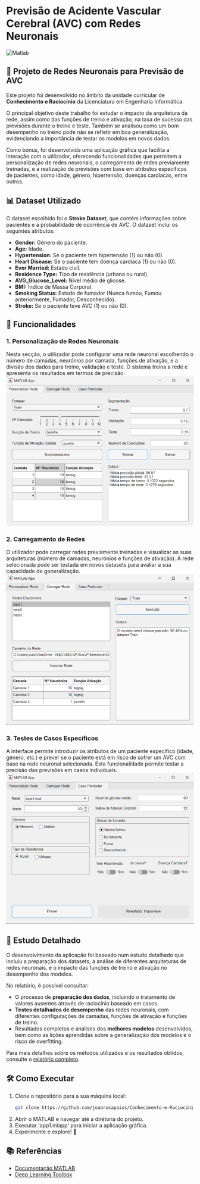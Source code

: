 # Previsão de Acidente Vascular Cerebral (AVC) com Redes Neuronais

![Matlab](https://img.shields.io/badge/MATLAB-Deep_Learning-yellow)

## 🧠 Projeto de Redes Neuronais para Previsão de AVC

Este projeto foi desenvolvido no âmbito da unidade curricular de **Conhecimento e Raciocínio** da Licenciatura em Engenharia Informática. 

O principal objetivo deste trabalho foi estudar o impacto da arquitetura da rede, assim como das funções de treino e ativação, na taxa de sucesso das previsões durante o treino e teste. Também se analisou como um bom desempenho no treino pode não se refletir em boa generalização, evidenciando a importância de testar os modelos em novos dados.

Como bónus, foi desenvolvida uma aplicação gráfica que facilita a interação com o utilizador, oferecendo funcionalidades que permitem a personalização de redes neuronais, o carregamento de redes previamente treinadas, e a realização de previsões com base em atributos específicos de pacientes, como idade, género, hipertensão, doenças cardíacas, entre outros.

## 📊 Dataset Utilizado

O dataset escolhido foi o **Stroke Dataset**, que contém informações sobre pacientes e a probabilidade de ocorrência de AVC. O dataset inclui os seguintes atributos:
- **Gender:** Género do paciente.
- **Age:** Idade.
- **Hypertension:** Se o paciente tem hipertensão (1) ou não (0).
- **Heart Disease:** Se o paciente tem doença cardíaca (1) ou não (0).
- **Ever Married:** Estado civil.
- **Residence Type:** Tipo de residência (urbana ou rural).
- **AVG_Glucose_Level:** Nível médio de glicose.
- **BMI:** Índice de Massa Corporal.
- **Smoking Status:** Estado de fumador (Nunca fumou, Fumou anteriormente, Fumador, Desconhecido).
- **Stroke:** Se o paciente teve AVC (1) ou não (0).

## 🚀 Funcionalidades

### 1. **Personalização de Redes Neuronais**
Nesta secção, o utilizador pode configurar uma rede neuronal escolhendo o número de camadas, neurónios por camada, funções de ativação, e a divisão dos dados para treino, validação e teste. O sistema treina a rede e apresenta os resultados em termos de precisão.
![Personalização de Redes](imagens/personalizacao_rede.png)

### 2. **Carregamento de Redes**
O utilizador pode carregar redes previamente treinadas e visualizar as suas arquiteturas (número de camadas, neurónios e funções de ativação). A rede selecionada pode ser testada em novos datasets para avaliar a sua capacidade de generalização.
![Carregar Redes](imagens/carregar_rede.png)

### 3. **Testes de Casos Específicos**
A interface permite introduzir os atributos de um paciente específico (idade, género, etc.) e prever se o paciente está em risco de sofrer um AVC com base na rede neuronal selecionada. Esta funcionalidade permite testar a precisão das previsões em casos individuais.
![Previsão de Casos](imagens/previsao_casos.png)

<!--
## ⚙️ Processo de Desenvolvimento

### Preparação do Dataset
Os dados foram inicialmente preparados convertendo atributos categóricos em valores numéricos (e.g., género, estado civil, estado de fumador) e preenchendo valores em falta utilizando uma abordagem baseada em similaridade com outros casos do dataset. A rede foi treinada com esses dados limpos e normalizados.

### Treino e Validação
Foram realizados múltiplos treinos com diferentes configurações de rede neuronal, variando o número de camadas, neurónios e funções de ativação. A melhor rede foi selecionada com base numa ponderação entre a precisão global e a precisão no conjunto de testes.

### Testes e Resultados
A precisão das redes variou, atingindo até **90% de precisão** em algumas configurações, mas destacando-se que a capacidade de generalização (testada com novos dados) foi um dos maiores desafios.
-->

## 📖 Estudo Detalhado

O desenvolvimento da aplicação foi baseado num estudo detalhado que incluiu a preparação dos datasets, a análise de diferentes arquiteturas de redes neuronais, e o impacto das funções de treino e ativação no desempenho dos modelos.

No relatório, é possível consultar:
- O processo de **preparação dos dados**, incluindo o tratamento de valores ausentes através de raciocínio baseado em casos.
- **Testes detalhados de desempenho** das redes neuronais, com diferentes configurações de camadas, funções de ativação e funções de treino.
- Resultados completos e análises dos **melhores modelos** desenvolvidos, bem como as lições aprendidas sobre a generalização dos modelos e o risco de overfitting.

Para mais detalhes sobre os métodos utilizados e os resultados obtidos, consulte o [relatório completo](estudo/RelatorioTP_CR.pdf).

## 🛠️ Como Executar
1. Clone o repositório para a sua máquina local:
   ```bash
   git clone https://github.com/joaorosapaiss/Conhecimento-e-Raciocinio.git
2. Abrir o MATLAB e navegar até à dirétoria do projeto.
3. Executar 'app1.mlapp' para iniciar a aplicação gráfica.
4. Experimente e explore! 🎉

## 📚 Referências

- [Documentação MATLAB](https://www.mathworks.com/help/matlab/)
- [Deep Learning Toolbox](https://www.mathworks.com/products/deep-learning.html)


